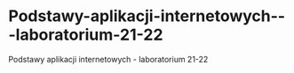 # Podstawy-aplikacji-internetowych---laboratorium-21-22
 Podstawy aplikacji internetowych - laboratorium 21-22
